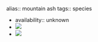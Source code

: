 alias:: mountain ash
tags:: species

- availability:: unknown
- ![](https://peach-geographical-bat-397.mypinata.cloud/ipfs/QmRZUmn9bL73Ss779w5GdjmxET2hpq4CJexF7HuFZpFWCd)
- ![](https://peach-geographical-bat-397.mypinata.cloud/ipfs/QmaFauTqueXavkBtisvJSBpWNA2gSc4iYzFXWqDQoHCs1u)
